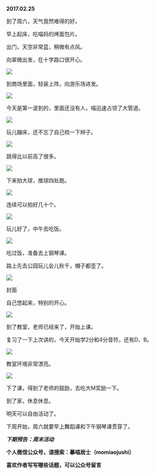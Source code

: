 
          
            
**2017.02.25**

到了周六，天气竟然难得的好。

早上起床，吃喵妈的烤面包片。

出门，天空非常蓝，稍微有点风。

向翠微出发，在十字路口很开心。




![](//upload-images.jianshu.io/upload_images/51001-612274abac115d28.jpg)




到商场里面，轻装上阵，向游乐场进发。




![](//upload-images.jianshu.io/upload_images/51001-e34e053f382c8523.jpg)




今天是第一波到的，里面还没有人，喵迅速占领了大管道。




![](//upload-images.jianshu.io/upload_images/51001-1bd6bdbe626722e0.jpg)




玩儿蹦床，还不忘了自己梳一下辫子。




![](//upload-images.jianshu.io/upload_images/51001-f60d917a72f04259.jpg)




跳得比以前高了很多。




![](//upload-images.jianshu.io/upload_images/51001-043d96b8fbd412c5.jpg)




下来拍大球，推球四处跑。




![](//upload-images.jianshu.io/upload_images/51001-696d88a3bb5e8728.jpg)




连续可以拍好几十个。




![](//upload-images.jianshu.io/upload_images/51001-d848499cd3ccc5ac.jpg)




玩儿好了，中午去吃饭。




![](//upload-images.jianshu.io/upload_images/51001-f65bd59ff7bf3397.jpg)




吃过饭，准备去上钢琴课。

路上先去公园玩儿会儿秋千，帽子都歪了。




![](//upload-images.jianshu.io/upload_images/51001-deedc8dde87fd0d3.jpg)

封面


自己悠起来，特别的开心。




![](//upload-images.jianshu.io/upload_images/51001-37ddb00709c9ce1c.jpg)




到了教室，老师已经来了，开始上课。

复习了一下上次讲的，今天开始学2分和4分音符，还有D、B。




![](//upload-images.jianshu.io/upload_images/51001-5d60a10eccee52c7.jpg)




教室环境非常漂亮。




![](//upload-images.jianshu.io/upload_images/51001-005ff3a5f7b0fcaa.jpg)




下了课，得到了老师的鼓励，去吃大M奖励一下。

到了家，休息休息。

明天可以自由活动了。

下周开始，周六就要早上舞蹈课和下午钢琴课贯穿了。


***下期预告：周末活动***


**个人微信公众号，请搜索：摹喵居士（momiaojushi）**

**喜欢作者写写哪些话题，可以公众号留言**

          
        